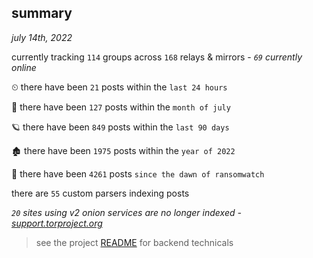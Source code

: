 
## summary
_july 14th, 2022_

currently tracking `114` groups across `168` relays & mirrors - _`69` currently online_

⏲ there have been `21` posts within the `last 24 hours`

🦈 there have been `127` posts within the `month of july`

🪐 there have been `849` posts within the `last 90 days`

🏚 there have been `1975` posts within the `year of 2022`

🦕 there have been `4261` posts `since the dawn of ransomwatch`

there are `55` custom parsers indexing posts

_`20` sites using v2 onion services are no longer indexed - [support.torproject.org](https://support.torproject.org/onionservices/v2-deprecation/)_

> see the project [README](https://github.com/joshhighet/ransomwatch#ransomwatch--) for backend technicals
